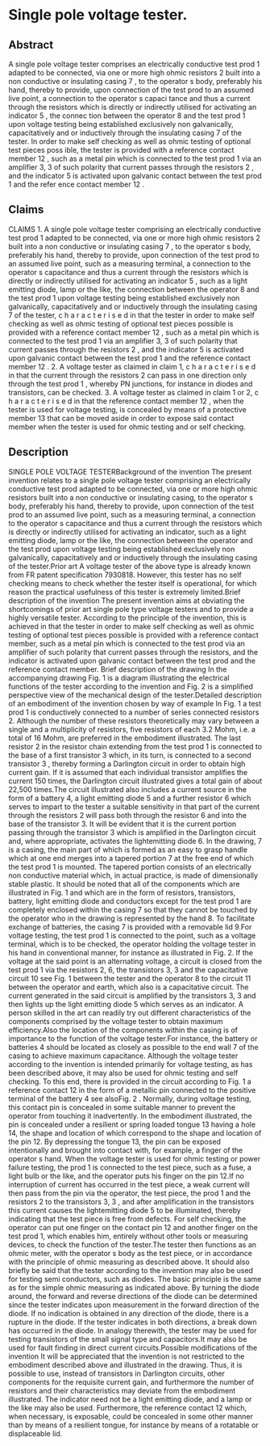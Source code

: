 # Single pole voltage tester.

## Abstract
A single pole voltage tester comprises an electrically conductive test prod 1 adapted to be connected, via one or more high ohmic resistors 2 built into a non conductive or insulating casing 7 , to the operator s body, preferably his hand, thereby to provide, upon connection of the test prod to an assumed live point, a connection to the operator s capaci tance and thus a current through the resistors which is directly or indirectly utilised for activating an indicator 5 , the connec tion between the operator 8 and the test prod 1 upon voltage testing being established exclusively non galvanically, capacitatively and or inductively through the insulating casing 7 of the tester. In order to make self checking as well as ohmic testing of optional test pieces poss ible, the tester is provided with a reference contact member 12 , such as a metal pin which is connected to the test prod 1 via an amplifier 3, 3 of such polarity that current passes through the resistors 2 , and the indicator 5 is activated upon galvanic contact between the test prod 1 and the refer ence contact member 12 .

## Claims
CLAIMS 1. A single pole voltage tester comprising an electrically conductive test prod 1 adapted to be connected, via one or more high ohmic resistors 2 built into a non conductive or insulating casing 7 , to the operator s body, preferably his hand, thereby to provide, upon connection of the test prod to an assumed live point, such as a measuring terminal, a connection to the operator s capacitance and thus a current through the resistors which is directly or indirectly utilised for activating an indicator 5 , such as a light emitting diode, lamp or the like, the connection between the operator 8 and the test prod 1 upon voltage testing being established exclusively non galvanically, capacitatively and or inductively through the insulating casing 7 of the tester, c h a r a c t e r i s e d in that the tester in order to make self checking as well as ohmic testing of optional test pieces possible is provided with a reference contact member 12 , such as a metal pin which is connected to the test prod 1 via an amplifier 3, 3 of such polarity that current passes through the resistors 2 , and the indicator 5 is activated upon galvanic contact between the test prod 1 and the reference contact member 12 . 2. A voltage tester as claimed in claim 1, c h a r a c t e r i s e d in that the current through the resistors 2 can pass in one direction only through the test prod 1 , whereby PN junctions, for instance in diodes and transistors, can be checked. 3. A voltage tester as claimed in claim 1 or 2, c h a r a c t e r i s e d in that the reference contact member 12 , when the tester is used for voltage testing, is concealed by means of a protective member 13 that can be moved aside in order to expose said contact member when the tester is used for ohmic testing and or self checking.

## Description
SINGLE POLE VOLTAGE TESTERBackground of the invention The present invention relates to a single pole voltage tester comprising an electrically conductive test prod adapted to be connected, via one or more high ohmic resistors built into a non conductive or insulating casing, to the operator s body, preferably his hand, thereby to provide, upon connection of the test prod to an assumed live point, such as a measuring terminal, a connection to the operator s capacitance and thus a current through the resistors which is directly or indirectly utilised for activating an indicator, such as a light emitting diode, lamp or the like, the connection between the operator and the test prod upon voltage testing being established exclusively non galvanically, capacitatively and or inductively through the insulating casing of the tester.Prior art A voltage tester of the above type is already known from FR patent specification 7930818. However, this tester has no self checking means to check whether the tester itself is operational, for which reason the practical usefulness of this tester is extremely limited.Brief description of the invention The present invention aims at obviating the shortcomings of prior art single pole type voltage testers and to provide a highly versatile tester. According to the principle of the invention, this is achieved in that the tester in order to make self checking as well as ohmic testing of optional test pieces possible is provided with a reference contact member, such as a metal pin which is connected to the test prod via an amplifier of such polarity that current passes through the resistors, and the indicator is activated upon galvanic contact between the test prod and the reference contact member. Brief description of the drawing In the accompanying drawing Fig. 1 is a diagram illustrating the electrical functions of the tester according to the invention and Fig. 2 is a simplified perspective view of the mechanical design of the tester.Detailed description of an embodiment of the invention chosen by way of example In Fig. 1 a test prod 1 is conductively connected to a number of series connected resistors 2. Although the number of these resistors theoretically may vary between a single and a multiplicity of resistors, five resistors of each 3.2 Mohm, i.e. a total of 16 Mohm, are preferred in the embodiment illustrated. The last resistor 2 in the resistor chain extending from the test prod 1 is connected to the base of a first transistor 3 which, in its turn, is connected to a second transistor 3 , thereby forming a Darlington circuit in order to obtain high current gain. If it is assumed that each individual transistor amplifies the current 150 times, the Darlington circuit illustrated gives a total gain of about 22,500 times.The circuit illustrated also includes a current source in the form of a battery 4, a light emitting diode 5 and a further resistor 6 which serves to impart to the tester a suitable sensitivity in that part of the current through the resistors 2 will pass both through the resistor 6 and into the base of the transistor 3. It will be evident that it is the current portion passing through the transistor 3 which is amplified in the Darlington circuit and, where appropriate, activates the lightemitting diode 6. In the drawing, 7 is a casing, the main part of which is formed as an easy to grasp handle which at one end merges into a tapered portion 7 at the free end of which the test prod 1 is mounted. The tapered portion consists of an electrically non conductive material which, in actual practice, is made of dimensionally stable plastic. It should be noted that all of the components which are illustrated in Fig. 1 and which are in the form of resistors, transistors, battery, light emitting diode and conductors except for the test prod 1 are completely enclosed within the casing 7 so that they cannot be touched by the operator who in the drawing is represented by the hand 8. To facilitate exchange of batteries, the casing 7 is provided with a removable lid 9.For voltage testing, the test prod 1 is connected to the point, such as a voltage terminal, which is to be checked, the operator holding the voltage tester in his hand in conventional manner, for instance as illustrated in Fig. 2. If the voltage at the said point is an alternating voltage, a circuit is closed from the test prod 1 via the resistors 2, 6, the transistors 3, 3 and the capacitative circuit 10 see Fig. 1 between the tester and the operator 8 to the circuit 11 between the operator and earth, which also is a capacitative circuit. The current generated in the said circuit is amplified by the transistors 3, 3 and then lights up the light emitting diode 5 which serves as an indicator. A person skilled in the art can readily try out different characteristics of the components comprised by the voltage tester to obtain maximum efficiency.Also the location of the components within the casing is of importance to the function of the voltage tester.For instance, the battery or batteries 4 should be located as closely as possible to the end wall 7 of the casing to achieve maximum capacitance. Although the voltage tester according to the invention is intended primarily for voltage testing, as has been described above, it may also be used for ohmic testing and self checking. To this end, there is provided in the circuit according to Fig. 1 a reference contact 12 in the form of a metallic pin connected to the positive terminal of the battery 4 see alsoFig. 2 . Normally, during voltage testing, this contact pin is concealed in some suitable manner to prevent the operator from touching it inadvertently. In the embodiment illustrated, the pin is concealed under a resilient or spring loaded tongue 13 having a hole 14, the shape and location of which correspond to the shape and location of the pin 12. By depressing the tongue 13, the pin can be exposed intentionally and brought into contact with, for example, a finger of the operator s hand. When the voltage tester is used for ohmic testing or power failure testing, the prod 1 is connected to the test piece, such as a fuse, a light bulb or the like, and the operator puts his finger on the pin 12.If no interruption of current has occurred in the test piece, a weak current will then pass from the pin via the operator, the test piece, the prod 1 and the resistors 2 to the transistors 3, 3 , and after amplification in the transistors this current causes the lightemitting diode 5 to be illuminated, thereby indicating that the test piece is free from defects. For self checking, the operator can put one finger on the contact pin 12 and another finger on the test prod 1, which enables him, entirely without other tools or measuring devices, to check the function of the tester.The tester then functions as an ohmic meter, with the operator s body as the test piece, or in accordance with the principle of ohmic measuring as described above. It should also briefly be said that the tester according to the invention may also be used for testing semi conductors, such as diodes. The basic principle is the same as for the simple ohmic measuring as indicated above. By turning the diode around, the forward and reverse directions of the diode can be determined since the tester indicates upon measurement in the forward direction of the diode. If no indication is obtained in any direction of the diode, there is a rupture in the diode. If the tester indicates in both directions, a break down has occurred in the diode. In analogy therewith, the tester may be used for testing transistors of the small signal type and capacitors.It may also be used for fault finding in direct current circuits.Possible modifications of the invention It will be appreciated that the invention is not restricted to the embodiment described above and illustrated in the drawing. Thus, it is possible to use, instead of transistors in Darlington circuits, other components for the requisite current gain, and furthermore the number of resistors and their characteristics may deviate from the embodiment illustrated. The indicator need not be a light emitting diode, and a lamp or the like may also be used. Furthermore, the reference contact 12 which, when necessary, is exposable, could be concealed in some other manner than by means of a resilient tongue, for instance by means of a rotatable or displaceable lid.